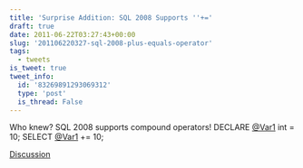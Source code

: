 ```yaml
---
title: 'Surprise Addition: SQL 2008 Supports ''+='
draft: true
date: 2011-06-22T03:27:43+00:00
slug: '201106220327-sql-2008-plus-equals-operator'
tags:
  - tweets
is_tweet: true
tweet_info:
  id: '83269891293069312'
  type: 'post'
  is_thread: False
---
```




Who knew? SQL 2008 supports compound operators! DECLARE [@Var1](https://x.com/Var1) int = 10;
SELECT [@Var1](https://x.com/Var1) += 10;

[Discussion](https://x.com/sytelus/status/83269891293069312)

